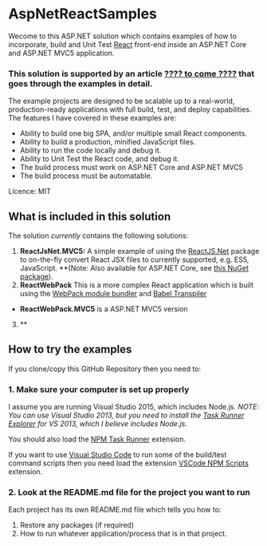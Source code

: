 # AspNetReactSamples

Wecome to this ASP.NET solution which contains examples of how to incorporate, build and Unit Test 
[React](https://facebook.github.io/react/) front-end inside an ASP.NET Core and ASP.NET MVC5 
application. 

### This solution is supported by an article [???? to come ????](#) that goes through the examples in detail.

The example projects are designed to be scalable up to a real-world, production-ready applications
with full build, test, and deploy capabilities. 
The features I have covered in these examples are:

- Ability to build one big SPA, and/or multiple small React components.
- Ability to build a production, minified JavaScript files.
- Ability to run the code locally and debug it.
- Ability to Unit Test the React code, and debug it.
- The build process must work on ASP.NET Core and ASP.NET MVC5
- The build process must be automatable.

Licence: MIT

## What is included in this solution

The solution *currently* contains the following solutions:

1. **ReactJsNet.MVC5:** A simple example of using the [ReactJS.Net](http://reactjs.net/)
package to on-the-fly convert React JSX files to currently supported, e.g. ES5, JavaScript.
**(Note: Also available for ASP.NET Core, see [this NuGet package](https://www.nuget.org/packages/React.AspNet/)).
2. **ReactWebPack** This is a more complex React application which is built using 
the [WebPack module bundler](https://webpack.github.io/) and [Babel Transpiler](http://babeljs.io/)
  - **ReactWebPack.MVC5** is a ASP.NET MVC5 version
3. **

## How to try the examples

If you clone/copy this GitHub Repository then you need to:

### 1. Make sure your computer is set up properly

I assume you are running Visual Studio 2015, which includes Node.js.
*NOTE: You can use Visual Studio 2013, but you need to install the 
[Task Runner Explorer](https://visualstudiogallery.msdn.microsoft.com/8e1b4368-4afb-467a-bc13-9650572db708) 
for VS 2013, which I believe includes Node.js.*

You should also load the [NPM Task Runner](https://visualstudiogallery.msdn.microsoft.com/8f2f2cbc-4da5-43ba-9de2-c9d08ade4941)
extension.

If you want to use [Visual Studio Code](https://code.visualstudio.com/) 
to run some of the build/test command scripts then you need load the extension
[VSCode NPM Scripts](https://github.com/Microsoft/vscode-npm-scripts) extension.

### 2. Look at the README.md file for the project you want to run

Each project has its own README.md file which tells you how to:

1. Restore any packages (if required)
2. How to run whatever application/process that is in that project.

